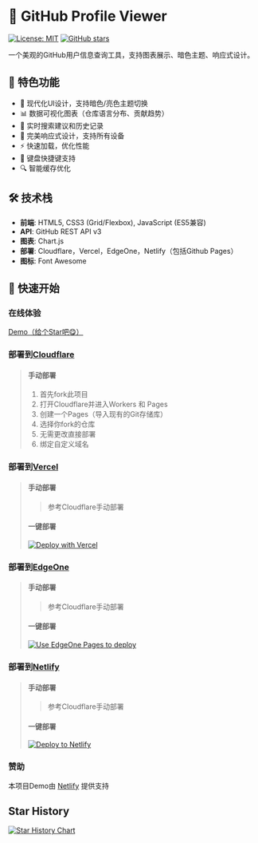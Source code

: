# 🌟 GitHub Profile Viewer

[![License: MIT](https://img.shields.io/badge/License-MIT-yellow.svg)](https://opensource.org/licenses/MIT)
[![GitHub stars](https://img.shields.io/github/stars/YunZe-Official/Github-Profile-Viewer)](https://github.com/YunZe-Official/Github-Profile-Viewer/stargazers)

一个美观的GitHub用户信息查询工具，支持图表展示、暗色主题、响应式设计。

## 🎨 特色功能

- 🌈 现代化UI设计，支持暗色/亮色主题切换
- 📊 数据可视化图表（仓库语言分布、贡献趋势）
- 🚀 实时搜索建议和历史记录
- 📱 完美响应式设计，支持所有设备
- ⚡️ 快速加载，优化性能
- 🎯 键盘快捷键支持
- 🔍 智能缓存优化

## 🛠️ 技术栈

- **前端**: HTML5, CSS3 (Grid/Flexbox), JavaScript (ES5兼容)
- **API**: GitHub REST API v3
- **图表**: Chart.js
- **部署**: Cloudflare，Vercel，EdgeOne，Netlify（包括Github Pages）
- **图标**: Font Awesome

## 🚀 快速开始

### 在线体验
[Demo（给个Star吧😋）](https://demo-github-profile-viewer.netlify.app)

### 部署到[Cloudflare](https://cloudflare.com)
>#### 手动部署
> 1. 首先fork此项目
> 2. 打开Cloudflare并进入Workers 和 Pages
> 3. 创建一个Pages（导入现有的Git存储库）
> 4. 选择你fork的仓库
> 5. 无需更改直接部署
> 6. 绑定自定义域名

### 部署到[Vercel](https://vercel.com)
>#### 手动部署
>> 参考Cloudflare手动部署
>#### 一键部署
>[![Deploy with Vercel](https://vercel.com/button)](https://vercel.com/new/iamhutao-projects/clone?repository-url=https://github.com/YunZe-Official/Github-Profile-Viewer)

### 部署到[EdgeOne](https://edgeone.ai)
>#### 手动部署
>> 参考Cloudflare手动部署
>#### 一键部署
>[![Use EdgeOne Pages to deploy](https://cdnstatic.tencentcs.com/edgeone/pages/deploy.svg)](https://edgeone.ai/pages/new?repository-url=https://github.com/YunZe-Official/Github-Profile-Viewer)  

### 部署到[Netlify](https://netlify.com)
>#### 手动部署
>> 参考Cloudflare手动部署
>#### 一键部署
>[![Deploy to Netlify](https://www.netlify.com/img/deploy/button.svg)](https://app.netlify.com/start/deploy?repository=https://github.com/YunZe-Official/Github-Profile-Viewer)

### 赞助
本项目Demo由 [Netlify](https://netlify.com) 提供支持

## Star History

[![Star History Chart](https://api.star-history.com/svg?repos=YunZe-Official/Github-Profile-Viewer&type=Date)](https://www.star-history.com/#YunZe-Official/Github-Profile-Viewer&Date)
